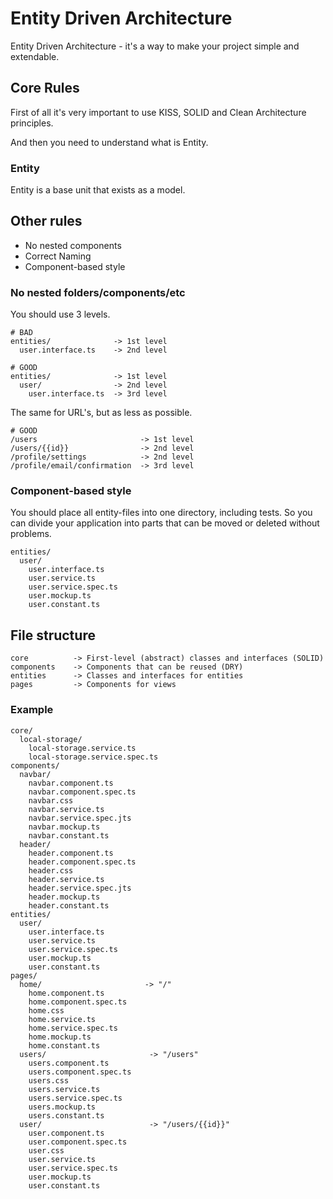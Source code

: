 # Entity Driven Architecture

Entity Driven Architecture - it's a way to make your project simple and extendable.

## Core Rules

First of all it's very important to use KISS, SOLID and Clean Architecture principles.

And then you need to understand what is Entity.

### Entity

Entity is a base unit that exists as a model. 

## Other rules

- No nested components
- Correct Naming
- Component-based style

### No nested folders/components/etc

You should use 3 levels.

```text
# BAD
entities/              -> 1st level
  user.interface.ts    -> 2nd level
```

```text
# GOOD
entities/              -> 1st level
  user/                -> 2nd level
    user.interface.ts  -> 3rd level
```

The same for URL's, but as less as possible.

```text
# GOOD
/users                       -> 1st level
/users/{{id}}                -> 2nd level
/profile/settings            -> 2nd level
/profile/email/confirmation  -> 3rd level
```

### Component-based style

You should place all entity-files into one directory, including tests. So you can divide your application into parts that can be moved or deleted without problems.

```text
entities/
  user/
    user.interface.ts
    user.service.ts
    user.service.spec.ts
    user.mockup.ts
    user.constant.ts
```

## File structure

```text
core          -> First-level (abstract) classes and interfaces (SOLID)
components    -> Components that can be reused (DRY)
entities      -> Classes and interfaces for entities
pages         -> Components for views
```

### Example

```text
core/
  local-storage/
    local-storage.service.ts
    local-storage.service.spec.ts
components/
  navbar/
    navbar.component.ts
    navbar.component.spec.ts
    navbar.css
    navbar.service.ts
    navbar.service.spec.jts
    navbar.mockup.ts
    navbar.constant.ts
  header/
    header.component.ts
    header.component.spec.ts
    header.css
    header.service.ts
    header.service.spec.jts
    header.mockup.ts
    header.constant.ts
entities/
  user/
    user.interface.ts
    user.service.ts
    user.service.spec.ts
    user.mockup.ts
    user.constant.ts
pages/
  home/                       -> "/"
    home.component.ts
    home.component.spec.ts
    home.css
    home.service.ts
    home.service.spec.ts
    home.mockup.ts
    home.constant.ts
  users/                       -> "/users"
    users.component.ts
    users.component.spec.ts
    users.css
    users.service.ts
    users.service.spec.ts
    users.mockup.ts
    users.constant.ts
  user/                        -> "/users/{{id}}"
    user.component.ts
    user.component.spec.ts
    user.css
    user.service.ts
    user.service.spec.ts
    user.mockup.ts
    user.constant.ts
```
